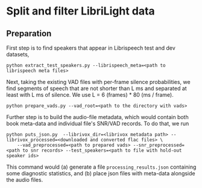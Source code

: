 # Split and filter LibriLight data

## Preparation
First step is to find speakers that appear in Librispeech test and dev datasets,

```console
python extract_test_speakers.py --librispeech_meta=<path to librispeech meta files>
```

Next, taking the existing VAD files with per-frame silence probabilities, we find segments 
of speech that are not shorter than L ms and separated at least with L ms of silence. We use 
L = 6 (frames) * 80 (ms / frame).

```console
python prepare_vads.py --vad_root=<path to the directory with vads>
```

Further step is to build the audio-file metadata, which would contain both book meta-data and 
individual file's SNR/VAD records. To do that, we run

```console
python puts_json.py  --librivox_dir=<librivox metadata path> --librivox_processed=<downloaded and converted flac files> \
    --vad_preprocessed=<path to prepared vads> --snr_preprocessed=<path to snr records> --test_speakers=<path to file with hold-out speaker ids>
```

This command would (a) generate a file `processing_results.json` containing some diagnostic statistics, and
(b) place json files with meta-data alongside the audio files.